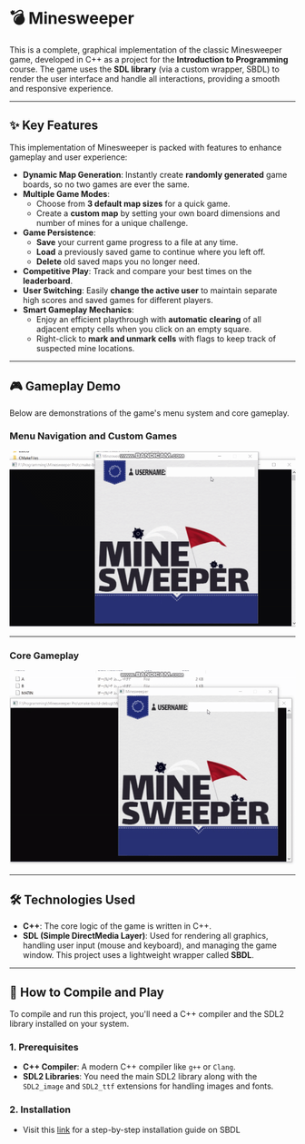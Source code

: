 # 💣 Minesweeper

This is a complete, graphical implementation of the classic Minesweeper game, developed in C++ as a project for the **Introduction to Programming** course. The game uses the **SDL library** (via a custom wrapper, SBDL) to render the user interface and handle all interactions, providing a smooth and responsive experience.

-----

## ✨ Key Features

This implementation of Minesweeper is packed with features to enhance gameplay and user experience:

  * **Dynamic Map Generation**: Instantly create **randomly generated** game boards, so no two games are ever the same.
  * **Multiple Game Modes**:
      * Choose from **3 default map sizes** for a quick game.
      * Create a **custom map** by setting your own board dimensions and number of mines for a unique challenge.
  * **Game Persistence**:
      * **Save** your current game progress to a file at any time.
      * **Load** a previously saved game to continue where you left off.
      * **Delete** old saved maps you no longer need.
  * **Competitive Play**: Track and compare your best times on the **leaderboard**.
  * **User Switching**: Easily **change the active user** to maintain separate high scores and saved games for different players.
  * **Smart Gameplay Mechanics**:
      * Enjoy an efficient playthrough with **automatic clearing** of all adjacent empty cells when you click on an empty square.
      * Right-click to **mark and unmark cells** with flags to keep track of suspected mine locations.

-----

## 🎮 Gameplay Demo

Below are demonstrations of the game's menu system and core gameplay.

### **Menu Navigation and Custom Games**

![sample1](sample1.gif)

-----

### **Core Gameplay**

![sample2](sample2.gif)

-----

## 🛠️ Technologies Used

  * **C++**: The core logic of the game is written in C++.
  * **SDL (Simple DirectMedia Layer)**: Used for rendering all graphics, handling user input (mouse and keyboard), and managing the game window. This project uses a lightweight wrapper called **SBDL**.

-----

## 🚀 How to Compile and Play

To compile and run this project, you'll need a C++ compiler and the SDL2 library installed on your system.

### **1. Prerequisites**

  * **C++ Compiler**: A modern C++ compiler like `g++` or `Clang`.
  * **SDL2 Libraries**: You need the main SDL2 library along with the `SDL2_image` and `SDL2_ttf` extensions for handling images and fonts.

### **2. Installation**

  * Visit this [link](https://docs.google.com/document/d/1HN9np7kDS9zph0zncIxFYezDnyOSDNuaJPQjYtQkXKY/) for a step-by-step installation guide on SBDL
